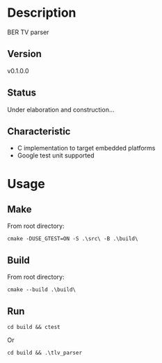 # Description
BER TV parser

## Version
v0.1.0.0

## Status
Under elaboration and construction...

## Characteristic
- C implementation to target embedded platforms
- Google test unit supported

# Usage

## Make
From root directory:
```
cmake -DUSE_GTEST=ON -S .\src\ -B .\build\
```

## Build
From root directory:
```
cmake --build .\build\
```

## Run
```
cd build && ctest
```

Or

```
cd build && .\tlv_parser
```

